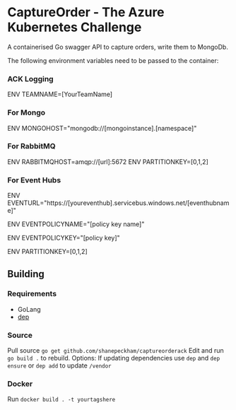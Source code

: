 # CaptureOrder  - The Azure Kubernetes Challenge

A containerised Go swagger API to capture orders, write them to MongoDb.

The following environment variables need to be passed to the container:

### ACK Logging
ENV TEAMNAME=[YourTeamName]

### For Mongo
ENV MONGOHOST="mongodb://[mongoinstance].[namespace]"
### For RabbitMQ
ENV RABBITMQHOST=amqp://[url]:5672
ENV PARTITIONKEY=[0,1,2]
### For Event Hubs
ENV EVENTURL="https://[youreventhub].servicebus.windows.net/[eventhubname]"

ENV EVENTPOLICYNAME="[policy key name]"

ENV EVENTPOLICYKEY="[policy key]"

ENV PARTITIONKEY=[0,1,2]

## Building

### Requirements

- GoLang
- [dep](https://github.com/golang/dep)

### Source

Pull source `go get github.com/shanepeckham/captureorderack`
Edit and run `go build .` to rebuild.
Options: If updating dependencies use `dep` and `dep ensure` or `dep add` to update `/vendor`

### Docker 

Run `docker build . -t yourtagshere`